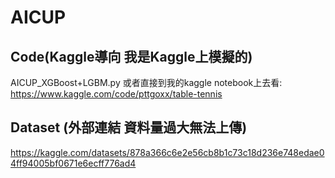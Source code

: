 # AICUP
## Code(Kaggle導向 我是Kaggle上模擬的)
AICUP_XGBoost+LGBM.py
或者直接到我的kaggle notebook上去看:
https://www.kaggle.com/code/pttgoxx/table-tennis
## Dataset (外部連結 資料量過大無法上傳)
https://kaggle.com/datasets/878a366c6e2e56cb8b1c73c18d236e748edae04ff94005bf0671e6ecff776ad4
